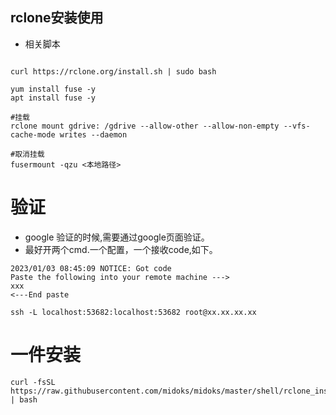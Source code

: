 ## rclone安装使用

- 相关脚本
```

curl https://rclone.org/install.sh | sudo bash

yum install fuse -y
apt install fuse -y

#挂载
rclone mount gdrive: /gdrive --allow-other --allow-non-empty --vfs-cache-mode writes --daemon

#取消挂载
fusermount -qzu <本地路径>
```

# 验证

- google 验证的时候,需要通过google页面验证。
- 最好开两个cmd.一个配置，一个接收code,如下。

```
2023/01/03 08:45:09 NOTICE: Got code
Paste the following into your remote machine --->
xxx
<---End paste
```


```
ssh -L localhost:53682:localhost:53682 root@xx.xx.xx.xx 
```

# 一件安装

```
curl -fsSL https://raw.githubusercontent.com/midoks/midoks/master/shell/rclone_install.sh | bash
```



